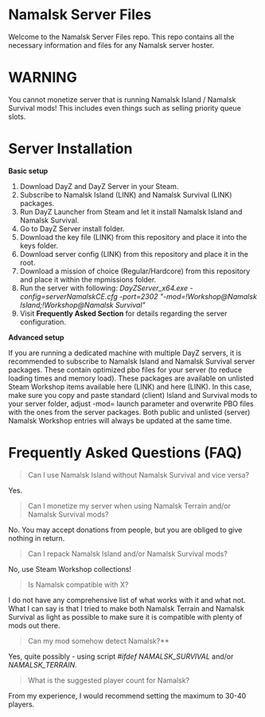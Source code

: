 # Namalsk Server Files
Welcome to the Namalsk Server Files repo.
This repo contains all the necessary information and files for any Namalsk server hoster.

# WARNING
You cannot monetize server that is running Namalsk Island / Namalsk Survival mods! This includes even things such as selling priority queue slots.

# Server Installation
**Basic setup**

1. Download DayZ and DayZ Server in your Steam.
2. Subscribe to Namalsk Island (LINK) and Namalsk Survival (LINK) packages.
3. Run DayZ Launcher from Steam and let it install Namalsk Island and Namalsk Survival.
4. Go to DayZ Server install folder.
5. Download the key file (LINK) from this repository and place it into the keys folder.
5. Download server config (LINK) from this repository and place it in the root.
6. Download a mission of choice (Regular/Hardcore) from this repository and place it within the mpmissions folder.
7. Run the server with following: *DayZServer_x64.exe -config=serverNamalskCE.cfg -port=2302 "-mod=<path to your DayZ client installation>\!Workshop\@Namalsk Island;<path to your DayZ client installation>\!Workshop\@Namalsk Survival"*
8. Visit **Frequently Asked Section** for details regarding the server configuration.

**Advanced setup**

If you are running a dedicated machine with multiple DayZ servers, it is recommended to subscribe to Namalsk Island and Namalsk Survival server packages. These contain optimized pbo files for your server (to reduce loading times and memory load). These packages are available on unlisted Steam Workshop items available here (LINK) and here (LINK). In this case, make sure you copy and paste standard (client) Island and Survival mods to your server folder, adjust -mod= launch parameter and overwrite PBO files with the ones from the server packages. Both public and unlisted (server) Namalsk Workshop entries will always be updated at the same time.

# Frequently Asked Questions (FAQ)
> Can I use Namalsk Island without Namalsk Survival and vice versa?

Yes.

> Can I monetize my server when using Namalsk Terrain and/or Namalsk Survival mods?

No. You may accept donations from people, but you are obliged to give nothing in return.

> Can I repack Namalsk Island and/or Namalsk Survival mods?

No, use Steam Workshop collections!

> Is Namalsk compatible with X?

I do not have any comprehensive list of what works with it and what not. What I can say is that I tried to make both Namalsk Terrain and Namalsk Survival as light as possible to make sure it is compatible with plenty of mods out there.

> Can my mod somehow detect Namalsk?**

Yes, quite possibly - using script *#ifdef NAMALSK_SURVIVAL* and/or *NAMALSK_TERRAIN*.

> What is the suggested player count for Namalsk?

From my experience, I would recommend setting the maximum to 30-40 players.
